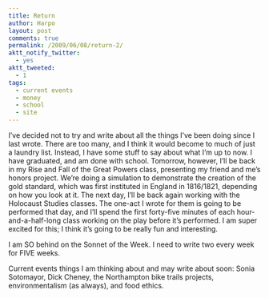 ```yaml
---
title: Return
author: Harpo
layout: post
comments: true
permalink: /2009/06/08/return-2/
aktt_notify_twitter:
  - yes
aktt_tweeted:
  - 1
tags:
  - current events
  - money
  - school
  - site
---
```

I&#8217;ve decided not to try and write about all the things I&#8217;ve been doing since I last wrote. There are too many, and I think it would become to much of just a laundry list. Instead, I have some stuff to say about what I&#8217;m up to now. I have graduated, and am done with school. Tomorrow, however, I&#8217;ll be back in my Rise and Fall of the Great Powers class, presenting my friend and me&#8217;s honors project. We&#8217;re doing a simulation to demonstrate the creation of the gold standard, which was first instituted in England in 1816/1821, depending on how you look at it. The next day, I&#8217;ll be back again working with the Holocaust Studies classes. The one-act I wrote for them is going to be performed that day, and I&#8217;ll spend the first forty-five minutes of each hour-and-a-half-long class working on the play before it&#8217;s performed. I am super excited for this; I think it&#8217;s going to be really fun and interesting.

I am SO behind on the Sonnet of the Week. I need to write two every week for FIVE weeks.

Current events things I am thinking about and may write about soon: Sonia Sotomayor, Dick Cheney, the Northampton bike trails projects, environmentalism (as always), and food ethics.